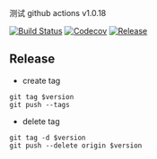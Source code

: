 测试 github actions v1.0.18


[![Build Status](https://github.com/monkeyWie/github-actions-demo/workflows/build/badge.svg)](https://github.com/monkeyWie/github-actions-demo/actions?query=workflow%3Abuild)
[![Codecov](https://codecov.io/gh/monkeyWie/github-actions-demo/branch/master/graph/badge.svg)](https://codecov.io/gh/monkeyWie/github-actions-demo)
[![Release](https://img.shields.io/github/release/monkeyWie/github-actions-demo.svg?style=flat-square)](https://github.com/monkeyWie/github-actions-demo/releases)

## Release

- create tag

```shell script
git tag $version
git push --tags
```

- delete tag
```shell script
git tag -d $version
git push --delete origin $version
```
